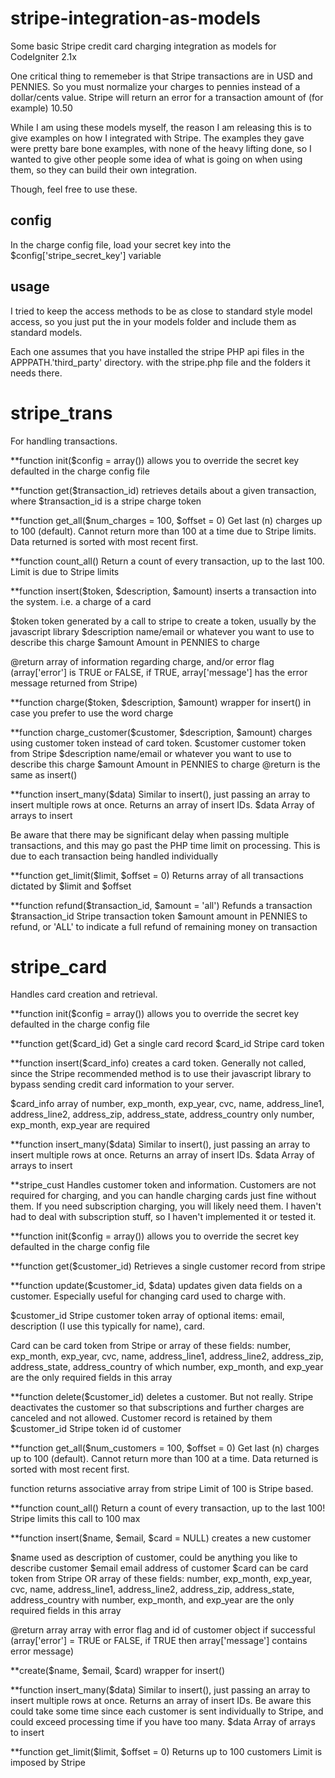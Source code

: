 stripe-integration-as-models
============================

Some basic Stripe credit card charging integration as models for CodeIgniter 2.1x

One critical thing to rememeber is that Stripe transactions are in USD and PENNIES.  So you must normalize your charges to pennies instead of a dollar/cents value.  Stripe will return an error for a transaction amount of (for example) 10.50

While I am using these models myself, the reason I am releasing this is to give examples on how I integrated with Stripe.  The examples they gave were pretty bare bone examples, with none of the heavy lifting done, so I wanted to give other people some idea of what is going on when using them, so they can build their own integration.

Though, feel free to use these.


config
------
In the charge config file, load your secret key into the $config['stripe_secret_key'] variable


usage
-----
I tried to keep the access methods to be as close to standard style model access, so you just put the in your models folder and include them as standard models.

Each one assumes that you have installed the stripe PHP api files in the APPPATH.'third_party' directory.  with the stripe.php file and the folders it needs there.


stripe_trans
============
For handling transactions.

**function init($config = array())
allows you to override the secret key defaulted in the charge config file

**function get($transaction_id)
retrieves details about a given transaction, where $transaction_id is a stripe charge token

**function get_all($num_charges = 100, $offset = 0)
Get last (n) charges up to 100 (default).  Cannot return more than 100 at a time due to Stripe limits.   Data returned is sorted with most recent first.

**function count_all()
Return a count of every transaction, up to the last 100.  Limit is due to Stripe limits

**function insert($token, $description, $amount)
inserts a transaction into the system.  i.e. a charge of a card

$token token generated by a call to stripe to create a token,  usually by the javascript library
$description name/email or whatever you want to use to describe this charge
$amount Amount in PENNIES to charge

@return array of information regarding charge, and/or error flag (array['error'] is TRUE or FALSE, if TRUE, array['message'] has the error message returned from Stripe)

**function charge($token, $description, $amount)
wrapper for insert() in case you prefer to use the word charge

**function charge_customer($customer, $description, $amount)
charges using customer token instead of card token.
$customer customer token from Stripe
$description name/email or whatever you want to use to describe this charge
$amount Amount in PENNIES to charge
@return is the same as insert()

**function insert_many($data)
Similar to insert(), just passing an array to insert multiple rows at once. Returns an array of insert IDs.
$data Array of arrays to insert

Be aware that there may be significant delay when passing multiple transactions, and this may go past the PHP time limit on processing.  This is due to each transaction being handled individually

**function get_limit($limit, $offset = 0)
Returns array of all transactions dictated by $limit and $offset



**function refund($transaction_id, $amount = 'all')
Refunds a transaction
$transaction_id Stripe transaction token
$amount amount in PENNIES to refund, or 'ALL' to indicate a full refund of remaining money on transaction



stripe_card
===========
Handles card creation and retrieval.


**function init($config = array())
allows you to override the secret key defaulted in the charge config file


**function get($card_id)
Get a single card record
$card_id Stripe card token


**function insert($card_info)
creates a card token.  Generally not called, since the Stripe recommended method is to use their javascript library to bypass sending credit card information to your server.

$card_info array of number, exp_month, exp_year, cvc, name, address_line1, address_line2, address_zip, address_state, address_country
only number, exp_month, exp_year are required


**function insert_many($data)
Similar to insert(), just passing an array to insert multiple rows at once. Returns an array of insert IDs.
$data Array of arrays to insert





**stripe_cust
Handles customer token and information.
Customers are not required for charging, and you can handle charging cards just fine without them.  If you need subscription charging, you will likely need them.  I haven't had to deal with subscription stuff, so I haven't implemented it or tested it.


**function init($config = array())
allows you to override the secret key defaulted in the charge config file

**function get($customer_id)
Retrieves a single customer record from stripe


**function update($customer_id, $data)
updates given data fields on a customer.  Especially useful for changing card used to charge with.

$customer_id Stripe customer token
array of optional items: email, description (I use this typically for name), card.

Card can be card token from Stripe or array of these fields:
number, exp_month, exp_year, cvc, name, address_line1, address_line2, address_zip, address_state, address_country
of which number, exp_month, and exp_year are the only required fields in this array


**function delete($customer_id)
deletes a customer.  But not really.  Stripe deactivates the customer so that subscriptions and further charges are canceled and not allowed.  Customer record is retained by them
$customer_id Stripe token id of customer


**function get_all($num_customers = 100, $offset = 0)
Get last (n) charges up to 100 (default).  Cannot return more than 100 at a time.   Data returned is sorted with most recent first.

function returns associative array from stripe
Limit of 100 is Stripe based.


**function count_all()
Return a count of every transaction, up to the last 100!  Stripe limits this call to 100 max


**function insert($name, $email, $card = NULL)
creates a new customer

$name used as description of customer, could be anything you like to describe customer
$email email address of customer
$card can be card token from Stripe OR array of these fields:
number, exp_month, exp_year, cvc, name, address_line1, address_line2, address_zip, address_state, address_country
with number, exp_month, and exp_year are the only required fields in this array

@return array array with error flag and id of customer object if successful (array['error'] = TRUE or FALSE, if TRUE then array['message'] contains error message)

**create($name, $email, $card)
wrapper for insert()


**function insert_many($data)
Similar to insert(), just passing an array to insert multiple rows at once. Returns an array of insert IDs.
Be aware this could take some time since each customer is sent individually to Stripe, and could exceed processing time if you have too many.
$data Array of arrays to insert


**function get_limit($limit, $offset = 0)
Returns up to 100 customers
Limit is imposed by Stripe
